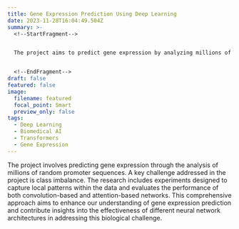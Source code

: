```yaml
---
title: Gene Expression Prediction Using Deep Learning
date: 2023-11-28T16:04:49.504Z
summary: >-
  <!--StartFragment-->


  The project aims to predict gene expression by analyzing millions of random promoter sequences, addressing challenges such as class imbalance and comparing the efficacy of convolution-based and attention-based networks in capturing local patterns.


  <!--EndFragment-->
draft: false
featured: false
image:
  filename: featured
  focal_point: Smart
  preview_only: false
tags:
  - Deep Learning
  - Biomedical AI
  - Transformers
  - Gene Expression
---
```

<!--StartFragment-->

The project involves predicting gene expression through the analysis of millions of random promoter sequences. A key challenge addressed in the project is class imbalance. The research includes experiments designed to capture local patterns within the data and evaluates the performance of both convolution-based and attention-based networks. This comprehensive approach aims to enhance our understanding of gene expression prediction and contribute insights into the effectiveness of different neural network architectures in addressing this biological challenge.

<!--EndFragment-->
